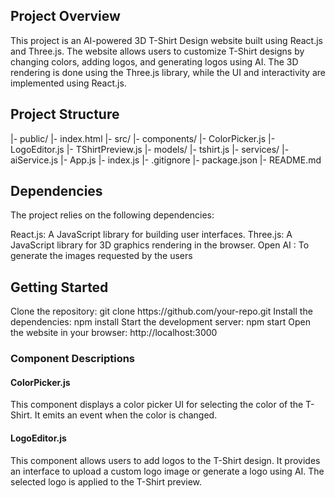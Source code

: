 

<html>
<h2>Project Overview</h2>
<p>This project is an AI-powered 3D T-Shirt Design website built using React.js and Three.js. The website allows users to customize T-Shirt designs by changing colors, adding logos, and generating logos using AI. The 3D rendering is done using the Three.js library, while the UI and interactivity are implemented using React.js.</p>

  <h2>Project Structure</h2>
  
  |- public/
  |- index.html
|- src/
  |- components/
    |- ColorPicker.js
    |- LogoEditor.js
    |- TShirtPreview.js
  |- models/
    |- tshirt.js
  |- services/
    |- aiService.js
  |- App.js
  |- index.js
|- .gitignore
|- package.json
|- README.md
  
<h2>Dependencies</h2>
  
The project relies on the following dependencies:

React.js: A JavaScript library for building user interfaces.
Three.js: A JavaScript library for 3D graphics rendering in the browser.
Open AI : To generate the images requested by the users
  
  <h2>Getting Started</h2>
Clone the repository: git clone https://github.com/your-repo.git
Install the dependencies: npm install
Start the development server: npm start
Open the website in your browser: http://localhost:3000

  <h3>Component Descriptions</h3>

  <h4>ColorPicker.js</h4>
This component displays a color picker UI for selecting the color of the T-Shirt. It emits an event when the color is changed.

<h4>LogoEditor.js</h4>
This component allows users to add logos to the T-Shirt design. It provides an interface to upload a custom logo image or generate a logo using AI. The selected logo is applied to the T-Shirt preview.

  </html>
